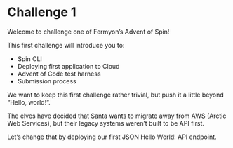 # Challenge 1

Welcome to challenge one of Fermyon’s Advent of Spin!

This first challenge will introduce you to:

- Spin CLI
- Deploying first application to Cloud
- Advent of Code test harness 
- Submission process

We want to keep this first challenge rather trivial, but push it a little beyond “Hello, world!”.

The elves have decided that Santa wants to migrate away from AWS (Arctic Web Services), but their legacy systems weren’t built to be API first.

Let’s change that by deploying our first JSON Hello World! API endpoint.
